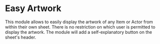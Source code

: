 # Easy Artwork
This module allows to easily display the artwork of any Item or Actor from within their own sheet.
There is no restriction on which user is permitted to display the artwork. 
The module will add a self-explanatory button on the sheet's header.